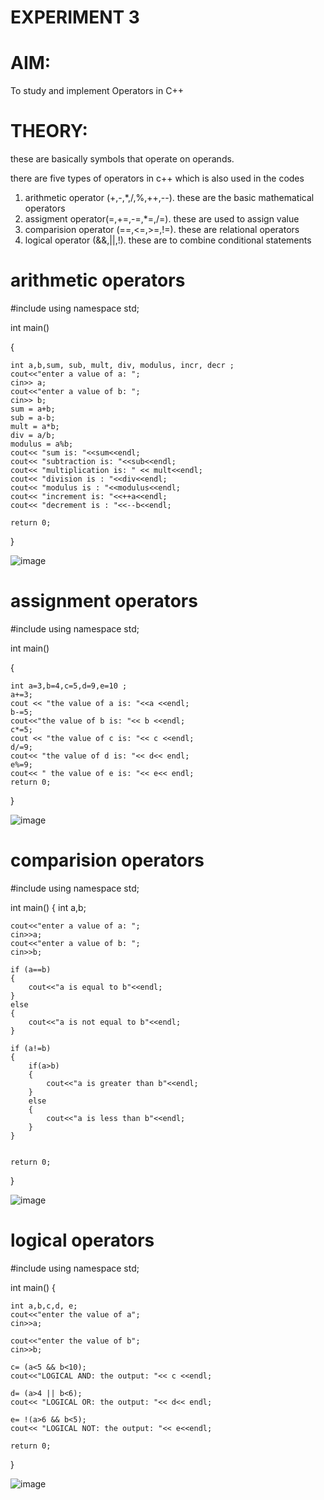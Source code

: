 # EXPERIMENT 3 

# AIM: 
To study and implement Operators in C++

# THEORY: 
these are basically symbols that operate on operands. 

there are five types of operators in c++ which is also used in the codes 

1. arithmetic operator (+,-,*,/,%,++,--). these are the basic mathematical operators
2. assigment operator(=,+=,-=,*=,/=). these are used to assign value 
3. comparision operator (==,<=,>=,!=). these are relational operators 
4. logical operator (&&,||,!). these are to combine conditional statements 


# arithmetic operators 

#include<iostream>
using namespace std;

int main()

{

    int a,b,sum, sub, mult, div, modulus, incr, decr ; 
    cout<<"enter a value of a: ";
    cin>> a;
    cout<<"enter a value of b: ";
    cin>> b;
    sum = a+b; 
    sub = a-b;
    mult = a*b;
    div = a/b;
    modulus = a%b; 
    cout<< "sum is: "<<sum<<endl; 
    cout<< "subtraction is: "<<sub<<endl;
    cout<< "multiplication is: " << mult<<endl;
    cout<< "division is : "<<div<<endl;
    cout<< "modulus is : "<<modulus<<endl;
    cout<< "increment is: "<<++a<<endl;
    cout<< "decrement is : "<<--b<<endl;

    return 0;
}

![image](https://github.com/user-attachments/assets/b3f57bc1-59bc-4d95-93b0-887e39947c82)

# assignment operators 

#include<iostream>
using namespace std;

int main()

{

    int a=3,b=4,c=5,d=9,e=10 ;
    a+=3;
    cout << "the value of a is: "<<a <<endl;
    b-=5;
    cout<<"the value of b is: "<< b <<endl;
    c*=5;
    cout << "the value of c is: "<< c <<endl; 
    d/=9;
    cout<< "the value of d is: "<< d<< endl;
    e%=9;
    cout<< " the value of e is: "<< e<< endl;
    return 0;
    
}

![image](https://github.com/user-attachments/assets/5544c791-41c0-4998-ab33-620c7ea7df7a)

# comparision operators

#include<iostream>
using namespace std;

int main()
{
    int a,b; 

    cout<<"enter a value of a: ";
    cin>>a;
    cout<<"enter a value of b: ";
    cin>>b;

    if (a==b)
    {
        cout<<"a is equal to b"<<endl; 
    }
    else
    {
        cout<<"a is not equal to b"<<endl; 
    }

    if (a!=b)
    {
        if(a>b)
        {
            cout<<"a is greater than b"<<endl;
        }
        else
        {
            cout<<"a is less than b"<<endl;
        }
    }
        
    
    return 0;
}

![image](https://github.com/user-attachments/assets/6a0be371-9cff-402d-b62b-bb9105acab69)

# logical operators 

#include<iostream>
using namespace std;

int main()
{

    int a,b,c,d, e;
    cout<<"enter the value of a";
    cin>>a; 

    cout<<"enter the value of b";
    cin>>b; 

    c= (a<5 && b<10);
    cout<<"LOGICAL AND: the output: "<< c <<endl; 

    d= (a>4 || b<6);
    cout<< "LOGICAL OR: the output: "<< d<< endl;

    e= !(a>6 && b<5);
    cout<< "LOGICAL NOT: the output: "<< e<<endl;

    return 0;
}

![image](https://github.com/user-attachments/assets/1e37a484-0e34-4458-9572-361215a02273)
